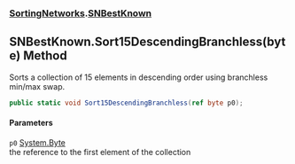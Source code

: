 ### [SortingNetworks](./SortingNetworks.md 'SortingNetworks').[SNBestKnown](./SortingNetworks-SNBestKnown.md 'SortingNetworks.SNBestKnown')
## SNBestKnown.Sort15DescendingBranchless(byte) Method
Sorts a collection of 15 elements in descending order using branchless min/max swap.  
```csharp
public static void Sort15DescendingBranchless(ref byte p0);
```
#### Parameters
<a name='SortingNetworks-SNBestKnown-Sort15DescendingBranchless(byte)-p0'></a>
`p0` [System.Byte](https://docs.microsoft.com/en-us/dotnet/api/System.Byte 'System.Byte')  
the reference to the first element of the collection  
  
